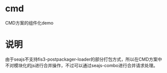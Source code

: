 # cmd
CMD方案的组件化demo

# 说明
由于seajs不支持fis3-postpackager-loader的部分打包方式，所以在CMD方案中不对模块化的js进行合并操作，不过可以通过seajs-combo进行合并请求处理。